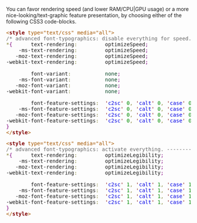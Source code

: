 You can favor rendering speed (and lower RAM/CPU|GPU usage)
or a more nice-looking/text-graphic feature presentation,
by choosing either of the following CSS3 code-blocks.

<!--more-->

<pre>
<span style='color:#a65700; '>&lt;</span><span style='color:#800000; font-weight:bold; '>style</span><span style='color:#a65700; '> type="text/css" media="all"></span>
<span style='color:#696969; '>/* advanced font-typographics: disable everything for speed. ------------------------------------------*/</span>
<span style='color:#808030; '>*</span><span style='color:#800080; '>{</span>      text-rendering<span style='color:#808030; '>:</span>         optimizeSpeed<span style='color:#800080; '>;</span>
    -ms-text-rendering<span style='color:#808030; '>:</span>         optimizeSpeed<span style='color:#800080; '>;</span>
   -moz-text-rendering<span style='color:#808030; '>:</span>         optimizeSpeed<span style='color:#800080; '>;</span>
-webkit-text-rendering<span style='color:#808030; '>:</span>         optimizeSpeed<span style='color:#800080; '>;</span>

        font-variant<span style='color:#808030; '>:</span>           <span style='color:#074726; '>none</span><span style='color:#800080; '>;</span>
    -ms-font-variant<span style='color:#808030; '>:</span>           <span style='color:#074726; '>none</span><span style='color:#800080; '>;</span>
   -moz-font-variant<span style='color:#808030; '>:</span>           <span style='color:#074726; '>none</span><span style='color:#800080; '>;</span>
-webkit-font-variant<span style='color:#808030; '>:</span>           <span style='color:#074726; '>none</span><span style='color:#800080; '>;</span>

        font-feature-settings<span style='color:#808030; '>:</span>  <span style='color:#800000; '>'</span><span style='color:#0000e6; '>c2sc</span><span style='color:#800000; '>'</span> <span style='color:#008c00; '>0</span><span style='color:#808030; '>,</span> <span style='color:#800000; '>'</span><span style='color:#0000e6; '>calt</span><span style='color:#800000; '>'</span> <span style='color:#008c00; '>0</span><span style='color:#808030; '>,</span> <span style='color:#800000; '>'</span><span style='color:#0000e6; '>case</span><span style='color:#800000; '>'</span> <span style='color:#008c00; '>0</span><span style='color:#808030; '>,</span> <span style='color:#800000; '>'</span><span style='color:#0000e6; '>dlig</span><span style='color:#800000; '>'</span> <span style='color:#008c00; '>0</span><span style='color:#808030; '>,</span> <span style='color:#800000; '>'</span><span style='color:#0000e6; '>fina</span><span style='color:#800000; '>'</span> <span style='color:#008c00; '>0</span><span style='color:#808030; '>,</span> <span style='color:#800000; '>'</span><span style='color:#0000e6; '>frac</span><span style='color:#800000; '>'</span> <span style='color:#008c00; '>0</span><span style='color:#808030; '>,</span> <span style='color:#800000; '>'</span><span style='color:#0000e6; '>hist</span><span style='color:#800000; '>'</span> <span style='color:#008c00; '>0</span><span style='color:#808030; '>,</span> <span style='color:#800000; '>'</span><span style='color:#0000e6; '>hlig</span><span style='color:#800000; '>'</span> <span style='color:#008c00; '>0</span><span style='color:#808030; '>,</span> <span style='color:#800000; '>'</span><span style='color:#0000e6; '>init</span><span style='color:#800000; '>'</span> <span style='color:#008c00; '>0</span><span style='color:#808030; '>,</span> <span style='color:#800000; '>'</span><span style='color:#0000e6; '>isol</span><span style='color:#800000; '>'</span> <span style='color:#008c00; '>0</span><span style='color:#808030; '>,</span> <span style='color:#800000; '>'</span><span style='color:#0000e6; '>kern</span><span style='color:#800000; '>'</span> <span style='color:#008c00; '>0</span><span style='color:#808030; '>,</span> <span style='color:#800000; '>'</span><span style='color:#0000e6; '>liga</span><span style='color:#800000; '>'</span> <span style='color:#008c00; '>0</span><span style='color:#808030; '>,</span> <span style='color:#800000; '>'</span><span style='color:#0000e6; '>lnum</span><span style='color:#800000; '>'</span> <span style='color:#008c00; '>0</span><span style='color:#808030; '>,</span> <span style='color:#800000; '>'</span><span style='color:#0000e6; '>locl</span><span style='color:#800000; '>'</span> <span style='color:#008c00; '>0</span><span style='color:#808030; '>,</span> <span style='color:#800000; '>'</span><span style='color:#0000e6; '>mark</span><span style='color:#800000; '>'</span> <span style='color:#008c00; '>0</span><span style='color:#808030; '>,</span> <span style='color:#800000; '>'</span><span style='color:#0000e6; '>medi</span><span style='color:#800000; '>'</span> <span style='color:#008c00; '>0</span><span style='color:#808030; '>,</span> <span style='color:#800000; '>'</span><span style='color:#0000e6; '>mkmk</span><span style='color:#800000; '>'</span> <span style='color:#008c00; '>0</span><span style='color:#808030; '>,</span> <span style='color:#800000; '>'</span><span style='color:#0000e6; '>onum</span><span style='color:#800000; '>'</span> <span style='color:#008c00; '>0</span><span style='color:#808030; '>,</span> <span style='color:#800000; '>'</span><span style='color:#0000e6; '>rlig</span><span style='color:#800000; '>'</span> <span style='color:#008c00; '>0</span><span style='color:#808030; '>,</span> <span style='color:#800000; '>'</span><span style='color:#0000e6; '>smcp</span><span style='color:#800000; '>'</span> <span style='color:#008c00; '>0</span><span style='color:#808030; '>,</span> <span style='color:#800000; '>'</span><span style='color:#0000e6; '>ss**</span><span style='color:#800000; '>'</span> <span style='color:#008c00; '>0</span><span style='color:#808030; '>,</span> <span style='color:#800000; '>'</span><span style='color:#0000e6; '>subs</span><span style='color:#800000; '>'</span> <span style='color:#008c00; '>0</span><span style='color:#808030; '>,</span> <span style='color:#800000; '>'</span><span style='color:#0000e6; '>sups</span><span style='color:#800000; '>'</span> <span style='color:#008c00; '>0</span><span style='color:#808030; '>,</span> <span style='color:#800000; '>'</span><span style='color:#0000e6; '>swsh</span><span style='color:#800000; '>'</span> <span style='color:#008c00; '>0</span><span style='color:#808030; '>,</span> <span style='color:#800000; '>'</span><span style='color:#0000e6; '>tnum</span><span style='color:#800000; '>'</span> <span style='color:#008c00; '>0</span><span style='color:#808030; '>,</span> <span style='color:#800000; '>'</span><span style='color:#0000e6; '>zero</span><span style='color:#800000; '>'</span> <span style='color:#008c00; '>0</span><span style='color:#800080; '>;</span>
    -ms-font-feature-settings<span style='color:#808030; '>:</span>  <span style='color:#800000; '>'</span><span style='color:#0000e6; '>c2sc</span><span style='color:#800000; '>'</span> <span style='color:#008c00; '>0</span><span style='color:#808030; '>,</span> <span style='color:#800000; '>'</span><span style='color:#0000e6; '>calt</span><span style='color:#800000; '>'</span> <span style='color:#008c00; '>0</span><span style='color:#808030; '>,</span> <span style='color:#800000; '>'</span><span style='color:#0000e6; '>case</span><span style='color:#800000; '>'</span> <span style='color:#008c00; '>0</span><span style='color:#808030; '>,</span> <span style='color:#800000; '>'</span><span style='color:#0000e6; '>dlig</span><span style='color:#800000; '>'</span> <span style='color:#008c00; '>0</span><span style='color:#808030; '>,</span> <span style='color:#800000; '>'</span><span style='color:#0000e6; '>fina</span><span style='color:#800000; '>'</span> <span style='color:#008c00; '>0</span><span style='color:#808030; '>,</span> <span style='color:#800000; '>'</span><span style='color:#0000e6; '>frac</span><span style='color:#800000; '>'</span> <span style='color:#008c00; '>0</span><span style='color:#808030; '>,</span> <span style='color:#800000; '>'</span><span style='color:#0000e6; '>hist</span><span style='color:#800000; '>'</span> <span style='color:#008c00; '>0</span><span style='color:#808030; '>,</span> <span style='color:#800000; '>'</span><span style='color:#0000e6; '>hlig</span><span style='color:#800000; '>'</span> <span style='color:#008c00; '>0</span><span style='color:#808030; '>,</span> <span style='color:#800000; '>'</span><span style='color:#0000e6; '>init</span><span style='color:#800000; '>'</span> <span style='color:#008c00; '>0</span><span style='color:#808030; '>,</span> <span style='color:#800000; '>'</span><span style='color:#0000e6; '>isol</span><span style='color:#800000; '>'</span> <span style='color:#008c00; '>0</span><span style='color:#808030; '>,</span> <span style='color:#800000; '>'</span><span style='color:#0000e6; '>kern</span><span style='color:#800000; '>'</span> <span style='color:#008c00; '>0</span><span style='color:#808030; '>,</span> <span style='color:#800000; '>'</span><span style='color:#0000e6; '>liga</span><span style='color:#800000; '>'</span> <span style='color:#008c00; '>0</span><span style='color:#808030; '>,</span> <span style='color:#800000; '>'</span><span style='color:#0000e6; '>lnum</span><span style='color:#800000; '>'</span> <span style='color:#008c00; '>0</span><span style='color:#808030; '>,</span> <span style='color:#800000; '>'</span><span style='color:#0000e6; '>locl</span><span style='color:#800000; '>'</span> <span style='color:#008c00; '>0</span><span style='color:#808030; '>,</span> <span style='color:#800000; '>'</span><span style='color:#0000e6; '>mark</span><span style='color:#800000; '>'</span> <span style='color:#008c00; '>0</span><span style='color:#808030; '>,</span> <span style='color:#800000; '>'</span><span style='color:#0000e6; '>medi</span><span style='color:#800000; '>'</span> <span style='color:#008c00; '>0</span><span style='color:#808030; '>,</span> <span style='color:#800000; '>'</span><span style='color:#0000e6; '>mkmk</span><span style='color:#800000; '>'</span> <span style='color:#008c00; '>0</span><span style='color:#808030; '>,</span> <span style='color:#800000; '>'</span><span style='color:#0000e6; '>onum</span><span style='color:#800000; '>'</span> <span style='color:#008c00; '>0</span><span style='color:#808030; '>,</span> <span style='color:#800000; '>'</span><span style='color:#0000e6; '>rlig</span><span style='color:#800000; '>'</span> <span style='color:#008c00; '>0</span><span style='color:#808030; '>,</span> <span style='color:#800000; '>'</span><span style='color:#0000e6; '>smcp</span><span style='color:#800000; '>'</span> <span style='color:#008c00; '>0</span><span style='color:#808030; '>,</span> <span style='color:#800000; '>'</span><span style='color:#0000e6; '>ss**</span><span style='color:#800000; '>'</span> <span style='color:#008c00; '>0</span><span style='color:#808030; '>,</span> <span style='color:#800000; '>'</span><span style='color:#0000e6; '>subs</span><span style='color:#800000; '>'</span> <span style='color:#008c00; '>0</span><span style='color:#808030; '>,</span> <span style='color:#800000; '>'</span><span style='color:#0000e6; '>sups</span><span style='color:#800000; '>'</span> <span style='color:#008c00; '>0</span><span style='color:#808030; '>,</span> <span style='color:#800000; '>'</span><span style='color:#0000e6; '>swsh</span><span style='color:#800000; '>'</span> <span style='color:#008c00; '>0</span><span style='color:#808030; '>,</span> <span style='color:#800000; '>'</span><span style='color:#0000e6; '>tnum</span><span style='color:#800000; '>'</span> <span style='color:#008c00; '>0</span><span style='color:#808030; '>,</span> <span style='color:#800000; '>'</span><span style='color:#0000e6; '>zero</span><span style='color:#800000; '>'</span> <span style='color:#008c00; '>0</span><span style='color:#800080; '>;</span>
   -moz-font-feature-settings<span style='color:#808030; '>:</span>  <span style='color:#800000; '>'</span><span style='color:#0000e6; '>c2sc</span><span style='color:#800000; '>'</span> <span style='color:#008c00; '>0</span><span style='color:#808030; '>,</span> <span style='color:#800000; '>'</span><span style='color:#0000e6; '>calt</span><span style='color:#800000; '>'</span> <span style='color:#008c00; '>0</span><span style='color:#808030; '>,</span> <span style='color:#800000; '>'</span><span style='color:#0000e6; '>case</span><span style='color:#800000; '>'</span> <span style='color:#008c00; '>0</span><span style='color:#808030; '>,</span> <span style='color:#800000; '>'</span><span style='color:#0000e6; '>dlig</span><span style='color:#800000; '>'</span> <span style='color:#008c00; '>0</span><span style='color:#808030; '>,</span> <span style='color:#800000; '>'</span><span style='color:#0000e6; '>fina</span><span style='color:#800000; '>'</span> <span style='color:#008c00; '>0</span><span style='color:#808030; '>,</span> <span style='color:#800000; '>'</span><span style='color:#0000e6; '>frac</span><span style='color:#800000; '>'</span> <span style='color:#008c00; '>0</span><span style='color:#808030; '>,</span> <span style='color:#800000; '>'</span><span style='color:#0000e6; '>hist</span><span style='color:#800000; '>'</span> <span style='color:#008c00; '>0</span><span style='color:#808030; '>,</span> <span style='color:#800000; '>'</span><span style='color:#0000e6; '>hlig</span><span style='color:#800000; '>'</span> <span style='color:#008c00; '>0</span><span style='color:#808030; '>,</span> <span style='color:#800000; '>'</span><span style='color:#0000e6; '>init</span><span style='color:#800000; '>'</span> <span style='color:#008c00; '>0</span><span style='color:#808030; '>,</span> <span style='color:#800000; '>'</span><span style='color:#0000e6; '>isol</span><span style='color:#800000; '>'</span> <span style='color:#008c00; '>0</span><span style='color:#808030; '>,</span> <span style='color:#800000; '>'</span><span style='color:#0000e6; '>kern</span><span style='color:#800000; '>'</span> <span style='color:#008c00; '>0</span><span style='color:#808030; '>,</span> <span style='color:#800000; '>'</span><span style='color:#0000e6; '>liga</span><span style='color:#800000; '>'</span> <span style='color:#008c00; '>0</span><span style='color:#808030; '>,</span> <span style='color:#800000; '>'</span><span style='color:#0000e6; '>lnum</span><span style='color:#800000; '>'</span> <span style='color:#008c00; '>0</span><span style='color:#808030; '>,</span> <span style='color:#800000; '>'</span><span style='color:#0000e6; '>locl</span><span style='color:#800000; '>'</span> <span style='color:#008c00; '>0</span><span style='color:#808030; '>,</span> <span style='color:#800000; '>'</span><span style='color:#0000e6; '>mark</span><span style='color:#800000; '>'</span> <span style='color:#008c00; '>0</span><span style='color:#808030; '>,</span> <span style='color:#800000; '>'</span><span style='color:#0000e6; '>medi</span><span style='color:#800000; '>'</span> <span style='color:#008c00; '>0</span><span style='color:#808030; '>,</span> <span style='color:#800000; '>'</span><span style='color:#0000e6; '>mkmk</span><span style='color:#800000; '>'</span> <span style='color:#008c00; '>0</span><span style='color:#808030; '>,</span> <span style='color:#800000; '>'</span><span style='color:#0000e6; '>onum</span><span style='color:#800000; '>'</span> <span style='color:#008c00; '>0</span><span style='color:#808030; '>,</span> <span style='color:#800000; '>'</span><span style='color:#0000e6; '>rlig</span><span style='color:#800000; '>'</span> <span style='color:#008c00; '>0</span><span style='color:#808030; '>,</span> <span style='color:#800000; '>'</span><span style='color:#0000e6; '>smcp</span><span style='color:#800000; '>'</span> <span style='color:#008c00; '>0</span><span style='color:#808030; '>,</span> <span style='color:#800000; '>'</span><span style='color:#0000e6; '>ss**</span><span style='color:#800000; '>'</span> <span style='color:#008c00; '>0</span><span style='color:#808030; '>,</span> <span style='color:#800000; '>'</span><span style='color:#0000e6; '>subs</span><span style='color:#800000; '>'</span> <span style='color:#008c00; '>0</span><span style='color:#808030; '>,</span> <span style='color:#800000; '>'</span><span style='color:#0000e6; '>sups</span><span style='color:#800000; '>'</span> <span style='color:#008c00; '>0</span><span style='color:#808030; '>,</span> <span style='color:#800000; '>'</span><span style='color:#0000e6; '>swsh</span><span style='color:#800000; '>'</span> <span style='color:#008c00; '>0</span><span style='color:#808030; '>,</span> <span style='color:#800000; '>'</span><span style='color:#0000e6; '>tnum</span><span style='color:#800000; '>'</span> <span style='color:#008c00; '>0</span><span style='color:#808030; '>,</span> <span style='color:#800000; '>'</span><span style='color:#0000e6; '>zero</span><span style='color:#800000; '>'</span> <span style='color:#008c00; '>0</span><span style='color:#800080; '>;</span>
-webkit-font-feature-settings<span style='color:#808030; '>:</span>  <span style='color:#800000; '>'</span><span style='color:#0000e6; '>c2sc</span><span style='color:#800000; '>'</span> <span style='color:#008c00; '>0</span><span style='color:#808030; '>,</span> <span style='color:#800000; '>'</span><span style='color:#0000e6; '>calt</span><span style='color:#800000; '>'</span> <span style='color:#008c00; '>0</span><span style='color:#808030; '>,</span> <span style='color:#800000; '>'</span><span style='color:#0000e6; '>case</span><span style='color:#800000; '>'</span> <span style='color:#008c00; '>0</span><span style='color:#808030; '>,</span> <span style='color:#800000; '>'</span><span style='color:#0000e6; '>dlig</span><span style='color:#800000; '>'</span> <span style='color:#008c00; '>0</span><span style='color:#808030; '>,</span> <span style='color:#800000; '>'</span><span style='color:#0000e6; '>fina</span><span style='color:#800000; '>'</span> <span style='color:#008c00; '>0</span><span style='color:#808030; '>,</span> <span style='color:#800000; '>'</span><span style='color:#0000e6; '>frac</span><span style='color:#800000; '>'</span> <span style='color:#008c00; '>0</span><span style='color:#808030; '>,</span> <span style='color:#800000; '>'</span><span style='color:#0000e6; '>hist</span><span style='color:#800000; '>'</span> <span style='color:#008c00; '>0</span><span style='color:#808030; '>,</span> <span style='color:#800000; '>'</span><span style='color:#0000e6; '>hlig</span><span style='color:#800000; '>'</span> <span style='color:#008c00; '>0</span><span style='color:#808030; '>,</span> <span style='color:#800000; '>'</span><span style='color:#0000e6; '>init</span><span style='color:#800000; '>'</span> <span style='color:#008c00; '>0</span><span style='color:#808030; '>,</span> <span style='color:#800000; '>'</span><span style='color:#0000e6; '>isol</span><span style='color:#800000; '>'</span> <span style='color:#008c00; '>0</span><span style='color:#808030; '>,</span> <span style='color:#800000; '>'</span><span style='color:#0000e6; '>kern</span><span style='color:#800000; '>'</span> <span style='color:#008c00; '>0</span><span style='color:#808030; '>,</span> <span style='color:#800000; '>'</span><span style='color:#0000e6; '>liga</span><span style='color:#800000; '>'</span> <span style='color:#008c00; '>0</span><span style='color:#808030; '>,</span> <span style='color:#800000; '>'</span><span style='color:#0000e6; '>lnum</span><span style='color:#800000; '>'</span> <span style='color:#008c00; '>0</span><span style='color:#808030; '>,</span> <span style='color:#800000; '>'</span><span style='color:#0000e6; '>locl</span><span style='color:#800000; '>'</span> <span style='color:#008c00; '>0</span><span style='color:#808030; '>,</span> <span style='color:#800000; '>'</span><span style='color:#0000e6; '>mark</span><span style='color:#800000; '>'</span> <span style='color:#008c00; '>0</span><span style='color:#808030; '>,</span> <span style='color:#800000; '>'</span><span style='color:#0000e6; '>medi</span><span style='color:#800000; '>'</span> <span style='color:#008c00; '>0</span><span style='color:#808030; '>,</span> <span style='color:#800000; '>'</span><span style='color:#0000e6; '>mkmk</span><span style='color:#800000; '>'</span> <span style='color:#008c00; '>0</span><span style='color:#808030; '>,</span> <span style='color:#800000; '>'</span><span style='color:#0000e6; '>onum</span><span style='color:#800000; '>'</span> <span style='color:#008c00; '>0</span><span style='color:#808030; '>,</span> <span style='color:#800000; '>'</span><span style='color:#0000e6; '>rlig</span><span style='color:#800000; '>'</span> <span style='color:#008c00; '>0</span><span style='color:#808030; '>,</span> <span style='color:#800000; '>'</span><span style='color:#0000e6; '>smcp</span><span style='color:#800000; '>'</span> <span style='color:#008c00; '>0</span><span style='color:#808030; '>,</span> <span style='color:#800000; '>'</span><span style='color:#0000e6; '>ss**</span><span style='color:#800000; '>'</span> <span style='color:#008c00; '>0</span><span style='color:#808030; '>,</span> <span style='color:#800000; '>'</span><span style='color:#0000e6; '>subs</span><span style='color:#800000; '>'</span> <span style='color:#008c00; '>0</span><span style='color:#808030; '>,</span> <span style='color:#800000; '>'</span><span style='color:#0000e6; '>sups</span><span style='color:#800000; '>'</span> <span style='color:#008c00; '>0</span><span style='color:#808030; '>,</span> <span style='color:#800000; '>'</span><span style='color:#0000e6; '>swsh</span><span style='color:#800000; '>'</span> <span style='color:#008c00; '>0</span><span style='color:#808030; '>,</span> <span style='color:#800000; '>'</span><span style='color:#0000e6; '>tnum</span><span style='color:#800000; '>'</span> <span style='color:#008c00; '>0</span><span style='color:#808030; '>,</span> <span style='color:#800000; '>'</span><span style='color:#0000e6; '>zero</span><span style='color:#800000; '>'</span> <span style='color:#008c00; '>0</span><span style='color:#800080; '>;</span>
<span style='color:#800080; '>}</span>
<span style='color:#a65700; '>&lt;/</span><span style='color:#800000; font-weight:bold; '>style</span><span style='color:#a65700; '>&gt;</span>
</pre>

<pre>
<span style='color:#a65700; '>&lt;</span><span style='color:#800000; font-weight:bold; '>style</span><span style='color:#a65700; '> type="text/css" media="all"></span>
<span style='color:#696969; '>/* advanced font-typographics: activate everything. ------------------------------------------*/</span>
<span style='color:#808030; '>*</span><span style='color:#800080; '>{</span>      text-rendering<span style='color:#808030; '>:</span>         optimizeLegibility<span style='color:#800080; '>;</span>
    -ms-text-rendering<span style='color:#808030; '>:</span>         optimizeLegibility<span style='color:#800080; '>;</span>
   -moz-text-rendering<span style='color:#808030; '>:</span>         optimizeLegibility<span style='color:#800080; '>;</span>
-webkit-text-rendering<span style='color:#808030; '>:</span>         optimizeLegibility<span style='color:#800080; '>;</span>

        font-feature-settings<span style='color:#808030; '>:</span>  <span style='color:#800000; '>'</span><span style='color:#0000e6; '>c2sc</span><span style='color:#800000; '>'</span> <span style='color:#008c00; '>1</span><span style='color:#808030; '>,</span> <span style='color:#800000; '>'</span><span style='color:#0000e6; '>calt</span><span style='color:#800000; '>'</span> <span style='color:#008c00; '>1</span><span style='color:#808030; '>,</span> <span style='color:#800000; '>'</span><span style='color:#0000e6; '>case</span><span style='color:#800000; '>'</span> <span style='color:#008c00; '>1</span><span style='color:#808030; '>,</span> <span style='color:#800000; '>'</span><span style='color:#0000e6; '>dlig</span><span style='color:#800000; '>'</span> <span style='color:#008c00; '>1</span><span style='color:#808030; '>,</span> <span style='color:#800000; '>'</span><span style='color:#0000e6; '>fina</span><span style='color:#800000; '>'</span> <span style='color:#008c00; '>1</span><span style='color:#808030; '>,</span> <span style='color:#800000; '>'</span><span style='color:#0000e6; '>frac</span><span style='color:#800000; '>'</span> <span style='color:#008c00; '>1</span><span style='color:#808030; '>,</span> <span style='color:#800000; '>'</span><span style='color:#0000e6; '>hist</span><span style='color:#800000; '>'</span> <span style='color:#008c00; '>1</span><span style='color:#808030; '>,</span> <span style='color:#800000; '>'</span><span style='color:#0000e6; '>hlig</span><span style='color:#800000; '>'</span> <span style='color:#008c00; '>1</span><span style='color:#808030; '>,</span> <span style='color:#800000; '>'</span><span style='color:#0000e6; '>init</span><span style='color:#800000; '>'</span> <span style='color:#008c00; '>1</span><span style='color:#808030; '>,</span> <span style='color:#800000; '>'</span><span style='color:#0000e6; '>isol</span><span style='color:#800000; '>'</span> <span style='color:#008c00; '>1</span><span style='color:#808030; '>,</span> <span style='color:#800000; '>'</span><span style='color:#0000e6; '>kern</span><span style='color:#800000; '>'</span> <span style='color:#008c00; '>1</span><span style='color:#808030; '>,</span> <span style='color:#800000; '>'</span><span style='color:#0000e6; '>liga</span><span style='color:#800000; '>'</span> <span style='color:#008c00; '>1</span><span style='color:#808030; '>,</span> <span style='color:#800000; '>'</span><span style='color:#0000e6; '>lnum</span><span style='color:#800000; '>'</span> <span style='color:#008c00; '>1</span><span style='color:#808030; '>,</span> <span style='color:#800000; '>'</span><span style='color:#0000e6; '>locl</span><span style='color:#800000; '>'</span> <span style='color:#008c00; '>1</span><span style='color:#808030; '>,</span> <span style='color:#800000; '>'</span><span style='color:#0000e6; '>mark</span><span style='color:#800000; '>'</span> <span style='color:#008c00; '>1</span><span style='color:#808030; '>,</span> <span style='color:#800000; '>'</span><span style='color:#0000e6; '>medi</span><span style='color:#800000; '>'</span> <span style='color:#008c00; '>1</span><span style='color:#808030; '>,</span> <span style='color:#800000; '>'</span><span style='color:#0000e6; '>mkmk</span><span style='color:#800000; '>'</span> <span style='color:#008c00; '>1</span><span style='color:#808030; '>,</span> <span style='color:#800000; '>'</span><span style='color:#0000e6; '>onum</span><span style='color:#800000; '>'</span> <span style='color:#008c00; '>1</span><span style='color:#808030; '>,</span> <span style='color:#800000; '>'</span><span style='color:#0000e6; '>rlig</span><span style='color:#800000; '>'</span> <span style='color:#008c00; '>1</span><span style='color:#808030; '>,</span> <span style='color:#800000; '>'</span><span style='color:#0000e6; '>smcp</span><span style='color:#800000; '>'</span> <span style='color:#008c00; '>1</span><span style='color:#808030; '>,</span> <span style='color:#800000; '>'</span><span style='color:#0000e6; '>ss**</span><span style='color:#800000; '>'</span> <span style='color:#008c00; '>1</span><span style='color:#808030; '>,</span> <span style='color:#800000; '>'</span><span style='color:#0000e6; '>subs</span><span style='color:#800000; '>'</span> <span style='color:#008c00; '>1</span><span style='color:#808030; '>,</span> <span style='color:#800000; '>'</span><span style='color:#0000e6; '>sups</span><span style='color:#800000; '>'</span> <span style='color:#008c00; '>1</span><span style='color:#808030; '>,</span> <span style='color:#800000; '>'</span><span style='color:#0000e6; '>swsh</span><span style='color:#800000; '>'</span> <span style='color:#008c00; '>1</span><span style='color:#808030; '>,</span> <span style='color:#800000; '>'</span><span style='color:#0000e6; '>tnum</span><span style='color:#800000; '>'</span> <span style='color:#008c00; '>1</span><span style='color:#808030; '>,</span> <span style='color:#800000; '>'</span><span style='color:#0000e6; '>zero</span><span style='color:#800000; '>'</span> <span style='color:#008c00; '>1</span><span style='color:#800080; '>;</span>
    -ms-font-feature-settings<span style='color:#808030; '>:</span>  <span style='color:#800000; '>'</span><span style='color:#0000e6; '>c2sc</span><span style='color:#800000; '>'</span> <span style='color:#008c00; '>1</span><span style='color:#808030; '>,</span> <span style='color:#800000; '>'</span><span style='color:#0000e6; '>calt</span><span style='color:#800000; '>'</span> <span style='color:#008c00; '>1</span><span style='color:#808030; '>,</span> <span style='color:#800000; '>'</span><span style='color:#0000e6; '>case</span><span style='color:#800000; '>'</span> <span style='color:#008c00; '>1</span><span style='color:#808030; '>,</span> <span style='color:#800000; '>'</span><span style='color:#0000e6; '>dlig</span><span style='color:#800000; '>'</span> <span style='color:#008c00; '>1</span><span style='color:#808030; '>,</span> <span style='color:#800000; '>'</span><span style='color:#0000e6; '>fina</span><span style='color:#800000; '>'</span> <span style='color:#008c00; '>1</span><span style='color:#808030; '>,</span> <span style='color:#800000; '>'</span><span style='color:#0000e6; '>frac</span><span style='color:#800000; '>'</span> <span style='color:#008c00; '>1</span><span style='color:#808030; '>,</span> <span style='color:#800000; '>'</span><span style='color:#0000e6; '>hist</span><span style='color:#800000; '>'</span> <span style='color:#008c00; '>1</span><span style='color:#808030; '>,</span> <span style='color:#800000; '>'</span><span style='color:#0000e6; '>hlig</span><span style='color:#800000; '>'</span> <span style='color:#008c00; '>1</span><span style='color:#808030; '>,</span> <span style='color:#800000; '>'</span><span style='color:#0000e6; '>init</span><span style='color:#800000; '>'</span> <span style='color:#008c00; '>1</span><span style='color:#808030; '>,</span> <span style='color:#800000; '>'</span><span style='color:#0000e6; '>isol</span><span style='color:#800000; '>'</span> <span style='color:#008c00; '>1</span><span style='color:#808030; '>,</span> <span style='color:#800000; '>'</span><span style='color:#0000e6; '>kern</span><span style='color:#800000; '>'</span> <span style='color:#008c00; '>1</span><span style='color:#808030; '>,</span> <span style='color:#800000; '>'</span><span style='color:#0000e6; '>liga</span><span style='color:#800000; '>'</span> <span style='color:#008c00; '>1</span><span style='color:#808030; '>,</span> <span style='color:#800000; '>'</span><span style='color:#0000e6; '>lnum</span><span style='color:#800000; '>'</span> <span style='color:#008c00; '>1</span><span style='color:#808030; '>,</span> <span style='color:#800000; '>'</span><span style='color:#0000e6; '>locl</span><span style='color:#800000; '>'</span> <span style='color:#008c00; '>1</span><span style='color:#808030; '>,</span> <span style='color:#800000; '>'</span><span style='color:#0000e6; '>mark</span><span style='color:#800000; '>'</span> <span style='color:#008c00; '>1</span><span style='color:#808030; '>,</span> <span style='color:#800000; '>'</span><span style='color:#0000e6; '>medi</span><span style='color:#800000; '>'</span> <span style='color:#008c00; '>1</span><span style='color:#808030; '>,</span> <span style='color:#800000; '>'</span><span style='color:#0000e6; '>mkmk</span><span style='color:#800000; '>'</span> <span style='color:#008c00; '>1</span><span style='color:#808030; '>,</span> <span style='color:#800000; '>'</span><span style='color:#0000e6; '>onum</span><span style='color:#800000; '>'</span> <span style='color:#008c00; '>1</span><span style='color:#808030; '>,</span> <span style='color:#800000; '>'</span><span style='color:#0000e6; '>rlig</span><span style='color:#800000; '>'</span> <span style='color:#008c00; '>1</span><span style='color:#808030; '>,</span> <span style='color:#800000; '>'</span><span style='color:#0000e6; '>smcp</span><span style='color:#800000; '>'</span> <span style='color:#008c00; '>1</span><span style='color:#808030; '>,</span> <span style='color:#800000; '>'</span><span style='color:#0000e6; '>ss**</span><span style='color:#800000; '>'</span> <span style='color:#008c00; '>1</span><span style='color:#808030; '>,</span> <span style='color:#800000; '>'</span><span style='color:#0000e6; '>subs</span><span style='color:#800000; '>'</span> <span style='color:#008c00; '>1</span><span style='color:#808030; '>,</span> <span style='color:#800000; '>'</span><span style='color:#0000e6; '>sups</span><span style='color:#800000; '>'</span> <span style='color:#008c00; '>1</span><span style='color:#808030; '>,</span> <span style='color:#800000; '>'</span><span style='color:#0000e6; '>swsh</span><span style='color:#800000; '>'</span> <span style='color:#008c00; '>1</span><span style='color:#808030; '>,</span> <span style='color:#800000; '>'</span><span style='color:#0000e6; '>tnum</span><span style='color:#800000; '>'</span> <span style='color:#008c00; '>1</span><span style='color:#808030; '>,</span> <span style='color:#800000; '>'</span><span style='color:#0000e6; '>zero</span><span style='color:#800000; '>'</span> <span style='color:#008c00; '>1</span><span style='color:#800080; '>;</span>
   -moz-font-feature-settings<span style='color:#808030; '>:</span>  <span style='color:#800000; '>'</span><span style='color:#0000e6; '>c2sc</span><span style='color:#800000; '>'</span> <span style='color:#008c00; '>1</span><span style='color:#808030; '>,</span> <span style='color:#800000; '>'</span><span style='color:#0000e6; '>calt</span><span style='color:#800000; '>'</span> <span style='color:#008c00; '>1</span><span style='color:#808030; '>,</span> <span style='color:#800000; '>'</span><span style='color:#0000e6; '>case</span><span style='color:#800000; '>'</span> <span style='color:#008c00; '>1</span><span style='color:#808030; '>,</span> <span style='color:#800000; '>'</span><span style='color:#0000e6; '>dlig</span><span style='color:#800000; '>'</span> <span style='color:#008c00; '>1</span><span style='color:#808030; '>,</span> <span style='color:#800000; '>'</span><span style='color:#0000e6; '>fina</span><span style='color:#800000; '>'</span> <span style='color:#008c00; '>1</span><span style='color:#808030; '>,</span> <span style='color:#800000; '>'</span><span style='color:#0000e6; '>frac</span><span style='color:#800000; '>'</span> <span style='color:#008c00; '>1</span><span style='color:#808030; '>,</span> <span style='color:#800000; '>'</span><span style='color:#0000e6; '>hist</span><span style='color:#800000; '>'</span> <span style='color:#008c00; '>1</span><span style='color:#808030; '>,</span> <span style='color:#800000; '>'</span><span style='color:#0000e6; '>hlig</span><span style='color:#800000; '>'</span> <span style='color:#008c00; '>1</span><span style='color:#808030; '>,</span> <span style='color:#800000; '>'</span><span style='color:#0000e6; '>init</span><span style='color:#800000; '>'</span> <span style='color:#008c00; '>1</span><span style='color:#808030; '>,</span> <span style='color:#800000; '>'</span><span style='color:#0000e6; '>isol</span><span style='color:#800000; '>'</span> <span style='color:#008c00; '>1</span><span style='color:#808030; '>,</span> <span style='color:#800000; '>'</span><span style='color:#0000e6; '>kern</span><span style='color:#800000; '>'</span> <span style='color:#008c00; '>1</span><span style='color:#808030; '>,</span> <span style='color:#800000; '>'</span><span style='color:#0000e6; '>liga</span><span style='color:#800000; '>'</span> <span style='color:#008c00; '>1</span><span style='color:#808030; '>,</span> <span style='color:#800000; '>'</span><span style='color:#0000e6; '>lnum</span><span style='color:#800000; '>'</span> <span style='color:#008c00; '>1</span><span style='color:#808030; '>,</span> <span style='color:#800000; '>'</span><span style='color:#0000e6; '>locl</span><span style='color:#800000; '>'</span> <span style='color:#008c00; '>1</span><span style='color:#808030; '>,</span> <span style='color:#800000; '>'</span><span style='color:#0000e6; '>mark</span><span style='color:#800000; '>'</span> <span style='color:#008c00; '>1</span><span style='color:#808030; '>,</span> <span style='color:#800000; '>'</span><span style='color:#0000e6; '>medi</span><span style='color:#800000; '>'</span> <span style='color:#008c00; '>1</span><span style='color:#808030; '>,</span> <span style='color:#800000; '>'</span><span style='color:#0000e6; '>mkmk</span><span style='color:#800000; '>'</span> <span style='color:#008c00; '>1</span><span style='color:#808030; '>,</span> <span style='color:#800000; '>'</span><span style='color:#0000e6; '>onum</span><span style='color:#800000; '>'</span> <span style='color:#008c00; '>1</span><span style='color:#808030; '>,</span> <span style='color:#800000; '>'</span><span style='color:#0000e6; '>rlig</span><span style='color:#800000; '>'</span> <span style='color:#008c00; '>1</span><span style='color:#808030; '>,</span> <span style='color:#800000; '>'</span><span style='color:#0000e6; '>smcp</span><span style='color:#800000; '>'</span> <span style='color:#008c00; '>1</span><span style='color:#808030; '>,</span> <span style='color:#800000; '>'</span><span style='color:#0000e6; '>ss**</span><span style='color:#800000; '>'</span> <span style='color:#008c00; '>1</span><span style='color:#808030; '>,</span> <span style='color:#800000; '>'</span><span style='color:#0000e6; '>subs</span><span style='color:#800000; '>'</span> <span style='color:#008c00; '>1</span><span style='color:#808030; '>,</span> <span style='color:#800000; '>'</span><span style='color:#0000e6; '>sups</span><span style='color:#800000; '>'</span> <span style='color:#008c00; '>1</span><span style='color:#808030; '>,</span> <span style='color:#800000; '>'</span><span style='color:#0000e6; '>swsh</span><span style='color:#800000; '>'</span> <span style='color:#008c00; '>1</span><span style='color:#808030; '>,</span> <span style='color:#800000; '>'</span><span style='color:#0000e6; '>tnum</span><span style='color:#800000; '>'</span> <span style='color:#008c00; '>1</span><span style='color:#808030; '>,</span> <span style='color:#800000; '>'</span><span style='color:#0000e6; '>zero</span><span style='color:#800000; '>'</span> <span style='color:#008c00; '>1</span><span style='color:#800080; '>;</span>
-webkit-font-feature-settings<span style='color:#808030; '>:</span>  <span style='color:#800000; '>'</span><span style='color:#0000e6; '>c2sc</span><span style='color:#800000; '>'</span> <span style='color:#008c00; '>1</span><span style='color:#808030; '>,</span> <span style='color:#800000; '>'</span><span style='color:#0000e6; '>calt</span><span style='color:#800000; '>'</span> <span style='color:#008c00; '>1</span><span style='color:#808030; '>,</span> <span style='color:#800000; '>'</span><span style='color:#0000e6; '>case</span><span style='color:#800000; '>'</span> <span style='color:#008c00; '>1</span><span style='color:#808030; '>,</span> <span style='color:#800000; '>'</span><span style='color:#0000e6; '>dlig</span><span style='color:#800000; '>'</span> <span style='color:#008c00; '>1</span><span style='color:#808030; '>,</span> <span style='color:#800000; '>'</span><span style='color:#0000e6; '>fina</span><span style='color:#800000; '>'</span> <span style='color:#008c00; '>1</span><span style='color:#808030; '>,</span> <span style='color:#800000; '>'</span><span style='color:#0000e6; '>frac</span><span style='color:#800000; '>'</span> <span style='color:#008c00; '>1</span><span style='color:#808030; '>,</span> <span style='color:#800000; '>'</span><span style='color:#0000e6; '>hist</span><span style='color:#800000; '>'</span> <span style='color:#008c00; '>1</span><span style='color:#808030; '>,</span> <span style='color:#800000; '>'</span><span style='color:#0000e6; '>hlig</span><span style='color:#800000; '>'</span> <span style='color:#008c00; '>1</span><span style='color:#808030; '>,</span> <span style='color:#800000; '>'</span><span style='color:#0000e6; '>init</span><span style='color:#800000; '>'</span> <span style='color:#008c00; '>1</span><span style='color:#808030; '>,</span> <span style='color:#800000; '>'</span><span style='color:#0000e6; '>isol</span><span style='color:#800000; '>'</span> <span style='color:#008c00; '>1</span><span style='color:#808030; '>,</span> <span style='color:#800000; '>'</span><span style='color:#0000e6; '>kern</span><span style='color:#800000; '>'</span> <span style='color:#008c00; '>1</span><span style='color:#808030; '>,</span> <span style='color:#800000; '>'</span><span style='color:#0000e6; '>liga</span><span style='color:#800000; '>'</span> <span style='color:#008c00; '>1</span><span style='color:#808030; '>,</span> <span style='color:#800000; '>'</span><span style='color:#0000e6; '>lnum</span><span style='color:#800000; '>'</span> <span style='color:#008c00; '>1</span><span style='color:#808030; '>,</span> <span style='color:#800000; '>'</span><span style='color:#0000e6; '>locl</span><span style='color:#800000; '>'</span> <span style='color:#008c00; '>1</span><span style='color:#808030; '>,</span> <span style='color:#800000; '>'</span><span style='color:#0000e6; '>mark</span><span style='color:#800000; '>'</span> <span style='color:#008c00; '>1</span><span style='color:#808030; '>,</span> <span style='color:#800000; '>'</span><span style='color:#0000e6; '>medi</span><span style='color:#800000; '>'</span> <span style='color:#008c00; '>1</span><span style='color:#808030; '>,</span> <span style='color:#800000; '>'</span><span style='color:#0000e6; '>mkmk</span><span style='color:#800000; '>'</span> <span style='color:#008c00; '>1</span><span style='color:#808030; '>,</span> <span style='color:#800000; '>'</span><span style='color:#0000e6; '>onum</span><span style='color:#800000; '>'</span> <span style='color:#008c00; '>1</span><span style='color:#808030; '>,</span> <span style='color:#800000; '>'</span><span style='color:#0000e6; '>rlig</span><span style='color:#800000; '>'</span> <span style='color:#008c00; '>1</span><span style='color:#808030; '>,</span> <span style='color:#800000; '>'</span><span style='color:#0000e6; '>smcp</span><span style='color:#800000; '>'</span> <span style='color:#008c00; '>1</span><span style='color:#808030; '>,</span> <span style='color:#800000; '>'</span><span style='color:#0000e6; '>ss**</span><span style='color:#800000; '>'</span> <span style='color:#008c00; '>1</span><span style='color:#808030; '>,</span> <span style='color:#800000; '>'</span><span style='color:#0000e6; '>subs</span><span style='color:#800000; '>'</span> <span style='color:#008c00; '>1</span><span style='color:#808030; '>,</span> <span style='color:#800000; '>'</span><span style='color:#0000e6; '>sups</span><span style='color:#800000; '>'</span> <span style='color:#008c00; '>1</span><span style='color:#808030; '>,</span> <span style='color:#800000; '>'</span><span style='color:#0000e6; '>swsh</span><span style='color:#800000; '>'</span> <span style='color:#008c00; '>1</span><span style='color:#808030; '>,</span> <span style='color:#800000; '>'</span><span style='color:#0000e6; '>tnum</span><span style='color:#800000; '>'</span> <span style='color:#008c00; '>1</span><span style='color:#808030; '>,</span> <span style='color:#800000; '>'</span><span style='color:#0000e6; '>zero</span><span style='color:#800000; '>'</span> <span style='color:#008c00; '>1</span><span style='color:#800080; '>;</span>
<span style='color:#800080; '>}</span>
<span style='color:#a65700; '>&lt;/</span><span style='color:#800000; font-weight:bold; '>style</span><span style='color:#a65700; '>&gt;</span>
</pre>